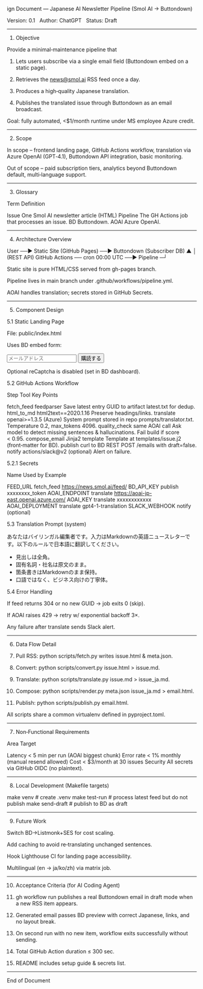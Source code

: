 ign Document — Japanese AI Newsletter Pipeline (Smol AI → Buttondown)

Version: 0.1   Author: ChatGPT   Status: Draft


---

1. Objective

Provide a minimal‑maintenance pipeline that

1. Lets users subscribe via a single email field (Buttondown embed on a static page).


2. Retrieves the news@smol.ai RSS feed once a day.


3. Produces a high‑quality Japanese translation.


4. Publishes the translated issue through Buttondown as an email broadcast.



Goal: fully automated, <$1/month runtime under MS employee Azure credit.


---

2. Scope

In scope – frontend landing page, GitHub Actions workflow, translation via Azure OpenAI (GPT‑4.1), Buttondown API integration, basic monitoring.

Out of scope – paid subscription tiers, analytics beyond Buttondown default, multi‑language support.



---

3. Glossary

Term	Definition

Issue	One Smol AI newsletter article (HTML)
Pipeline	The GH Actions job that processes an issue.
BD	Buttondown.
AOAI	Azure OpenAI.



---

4. Architecture Overview

User ──▶ Static Site (GitHub Pages) ──▶ Buttondown (Subscriber DB)
                                             ▲
                                             │ (REST API)
GitHub Actions ── cron 00:00 UTC ──▶ Pipeline ─┘

Static site is pure HTML/CSS served from gh-pages branch.

Pipeline lives in main branch under .github/workflows/pipeline.yml.

AOAI handles translation; secrets stored in GitHub Secrets.



---

5. Component Design

5.1 Static Landing Page

File: public/index.html

Uses BD embed form:

<form action="https://buttondown.email/api/emails/subscribe" method="post" target="popupwindow" onsubmit="window.open('https://buttondown.email/<ACCOUNT>', 'popupwindow');return true;">
  <input type="email" name="email" placeholder="メールアドレス" required>
  <input type="hidden" name="embed" value="1">
  <button type="submit">購読する</button>
</form>

Optional reCaptcha is disabled (set in BD dashboard).


5.2 GitHub Actions Workflow

Step	Tool	Key Points

fetch_feed	feedparser	Save latest entry GUID to artifact latest.txt for dedup.
html_to_md	html2text==2020.1.16	Preserve headings/links.
translate	openai>=1.3.5 (Azure)	System prompt stored in repo prompts/translator.txt. Temperature 0.2, max_tokens 4096.
quality_check	same AOAI call	Ask model to detect missing sentences & hallucinations. Fail build if score < 0.95.
compose_email	Jinja2 template	Template at templates/issue.j2 (front‑matter for BD).
publish	curl to BD REST	POST /emails with draft=false.
notify	actions/slack@v2 (optional)	Alert on failure.


5.2.1 Secrets

Name	Used by	Example

FEED_URL	fetch_feed	https://news.smol.ai/feed/
BD_API_KEY	publish	xxxxxxxx_token
AOAI_ENDPOINT	translate	https://aoai-jp-east.openai.azure.com/
AOAI_KEY	translate	xxxxxxxxxxxx
AOAI_DEPLOYMENT	translate	gpt4-1-translation
SLACK_WEBHOOK	notify	(optional)


5.3 Translation Prompt (system)

あなたはバイリンガル編集者です。入力はMarkdownの英語ニュースレターです。以下のルールで日本語に翻訳してください。
- 見出しは全角。
- 固有名詞・社名は原文のまま。
- 箇条書きはMarkdownのまま保持。
- 口語ではなく、ビジネス向けの丁寧体。

5.4 Error Handling

If feed returns 304 or no new GUID → job exits 0 (skip).

If AOAI raises 429 → retry w/ exponential backoff 3×.

Any failure after translate sends Slack alert.



---

6. Data Flow Detail

1. Pull RSS: python scripts/fetch.py writes issue.html & meta.json.


2. Convert: python scripts/convert.py issue.html > issue.md.


3. Translate: python scripts/translate.py issue.md > issue_ja.md.


4. Compose: python scripts/render.py meta.json issue_ja.md > email.html.


5. Publish: python scripts/publish.py email.html.



All scripts share a common virtualenv defined in pyproject.toml.


---

7. Non‑Functional Requirements

Area	Target

Latency	< 5 min per run (AOAI biggest chunk)
Error rate	< 1% monthly (manual resend allowed)
Cost	< $3/month at 30 issues
Security	All secrets via GitHub OIDC (no plaintext).



---

8. Local Development (Makefile targets)

make venv          # create .venv
make test-run      # process latest feed but do not publish
make send-draft    # publish to BD as draft


---

9. Future Work

Switch BD→Listmonk+SES for cost scaling.

Add caching to avoid re‑translating unchanged sentences.

Hook Lighthouse CI for landing page accessibility.

Multilingual (en → ja/ko/zh) via matrix job.



---

10. Acceptance Criteria (for AI Coding Agent)

1. gh workflow run publishes a real Buttondown email in draft mode when a new RSS item appears.


2. Generated email passes BD preview with correct Japanese, links, and no layout break.


3. On second run with no new item, workflow exits successfully without sending.


4. Total GitHub Action duration ≤ 300 sec.


5. README includes setup guide & secrets list.




---

End of Document


